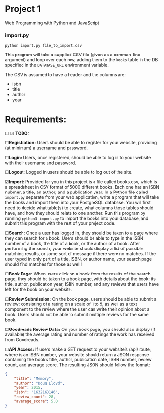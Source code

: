 # Project 1

Web Programming with Python and JavaScript

### import.py

`python import.py file_to_import.csv`

This program will take a supplied CSV file (given as a comman-line argument) and loop over each row, adding them to the `books` table in the DB specified in the `DATABASE_URL` environment variable.

The CSV is assumed to have a header and the columns are:
* isbn
* title
* author
* year

# Requirements:

☐
☑︎
**TODO:**

☐**Registration:** Users should be able to register for your website, providing (at minimum) a username and password.

☐**Login:** Users, once registered, should be able to log in to your website with their username and password.

☐**Logout:** Logged in users should be able to log out of the site.

☑︎︎︎︎︎︎︎**Import:** Provided for you in this project is a file called books.csv, which is a spreadsheet in CSV format of 5000 different books. Each one has an ISBN nubmer, a title, an author, and a publication year. In a Python file called `import.py` separate from your web application, write a program that will take the books and import them into your PostgreSQL database. You will first need to decide what table(s) to create, what columns those tables should have, and how they should relate to one another. Run this program by running `python3 import.py` to import the books into your database, and submit this program with the rest of your project code.

☐**Search:** Once a user has logged in, they should be taken to a page where they can search for a book. Users should be able to type in the ISBN number of a book, the title of a book, or the author of a book. After performing the search, your website should display a list of possible matching results, or some sort of message if there were no matches. If the user typed in only part of a title, ISBN, or author name, your search page should find matches for those as well!

☐**Book Page:** When users click on a book from the results of the search page, they should be taken to a book page, with details about the book: its title, author, publication year, ISBN number, and any reviews that users have left for the book on your website.

☐**Review Submission:** On the book page, users should be able to submit a review: consisting of a rating on a scale of 1 to 5, as well as a text component to the review where the user can write their opinion about a book. Users should not be able to submit multiple reviews for the same book.

☐**Goodreads Review Data:** On your book page, you should also display (if available) the average rating and number of ratings the work has received from Goodreads.

☐**API Access:** If users make a GET request to your website’s /api/<isbn> route, where <isbn> is an ISBN number, your website should return a JSON response containing the book’s title, author, publication date, ISBN number, review count, and average score. The resulting JSON should follow the format:
```json
{
    "title": "Memory",
    "author": "Doug Lloyd",
    "year": 2015,
    "isbn": "1632168146",
    "review_count": 28,
    "average_score": 5.0
}
```